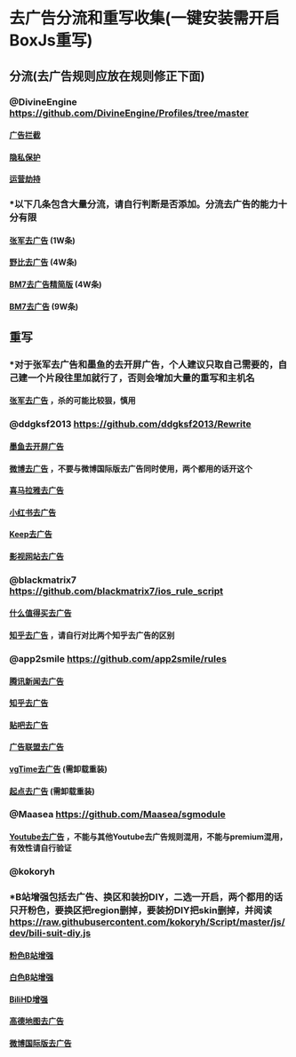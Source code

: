 # 去广告分流和重写收集(一键安装需开启BoxJs重写)
## 分流(去广告规则应放在规则修正下面)
### @DivineEngine https://github.com/DivineEngine/Profiles/tree/master
#### [广告拦截](https://api.boxjs.app/quanx/add-resource?remote-resource=%7B%22filter_remote%22%3A%5B%22https%3A%2F%2Fraw.githubusercontent.com%2FDivineEngine%2FProfiles%2Fmaster%2FSurge%2FRuleset%2FGuard%2FAdvertising.list%2C%20tag%3D%E5%B9%BF%E5%91%8A%E6%8B%A6%E6%88%AA%2C%20force-policy%3Dreject%2C%20update-interval%3D172800%2C%20opt-parser%3Dtrue%2C%20enabled%3Dtrue%22%5D%7D)
#### [隐私保护](https://api.boxjs.app/quanx/add-resource?remote-resource=%7B%22filter_remote%22%3A%5B%22https%3A%2F%2Fraw.githubusercontent.com%2FDivineEngine%2FProfiles%2Fmaster%2FSurge%2FRuleset%2FGuard%2FPrivacy.list%2C%20tag%3D%E9%9A%90%E7%A7%81%E4%BF%9D%E6%8A%A4%2C%20force-policy%3Dreject%2C%20update-interval%3D172800%2C%20opt-parser%3Dtrue%2C%20enabled%3Dtrue%22%5D%7D)
#### [运营劫持](https://api.boxjs.app/quanx/add-resource?remote-resource=%7B%22filter_remote%22%3A%5B%22https%3A%2F%2Fraw.githubusercontent.com%2FDivineEngine%2FProfiles%2Fmaster%2FSurge%2FRuleset%2FGuard%2FHijacking.list%2C%20tag%3D%E8%BF%90%E8%90%A5%E5%8A%AB%E6%8C%81%2C%20force-policy%3Dreject%2C%20update-interval%3D172800%2C%20opt-parser%3Dtrue%2C%20enabled%3Dtrue%22%5D%7D)
### *以下几条包含大量分流，请自行判断是否添加。分流去广告的能力十分有限
#### [张军去广告](https://api.boxjs.app/quanx/add-resource?remote-resource=%7B%22filter_remote%22%3A%5B%22https%3A%2F%2Fraw.githubusercontent.com%2Ffmz200%2Fwool_scripts%2Fmain%2FQuantumultX%2Ffilter%2Ffenliu.list%2C%20tag%3D%E5%BC%A0%E5%86%9B%E5%8E%BB%E5%B9%BF%E5%91%8A%2C%20force-policy%3Dreject%2C%20update-interval%3D172800%2C%20opt-parser%3Dfalse%2C%20enabled%3Dtrue%22%5D%7D) (1W条)
#### [野比去广告](https://api.boxjs.app/quanx/add-resource?remote-resource=%7B%22filter_remote%22%3A%5B%22https%3A%2F%2Fraw.githubusercontent.com%2FNobyDa%2FScript%2Fmaster%2FSurge%2FAdRule.list%2C%20tag%3D%E9%87%8E%E6%AF%94%E5%8E%BB%E5%B9%BF%E5%91%8A%2C%20force-policy%3Dreject%2C%20update-interval%3D172800%2C%20opt-parser%3Dtrue%2C%20enabled%3Dtrue%22%5D%7D) (4W条)
#### [BM7去广告精简版](https://api.boxjs.app/quanx/add-resource?remote-resource=%7B%22filter_remote%22%3A%5B%22https%3A%2F%2Fraw.githubusercontent.com%2Fblackmatrix7%2Fios_rule_script%2Fmaster%2Frule%2FQuantumultX%2FAdvertisingLite%2FAdvertisingLite.list%2C%20tag%3DBM7%E5%8E%BB%E5%B9%BF%E5%91%8A%2C%20force-policy%3Dreject%2C%20update-interval%3D172800%2C%20opt-parser%3Dfalse%2C%20enabled%3Dtrue%22%5D%7D) (4W条)
#### [BM7去广告](https://api.boxjs.app/quanx/add-resource?remote-resource=%7B%22filter_remote%22%3A%5B%22https%3A%2F%2Fraw.githubusercontent.com%2Fblackmatrix7%2Fios_rule_script%2Fmaster%2Frule%2FQuantumultX%2FAdvertisingLite%2FAdvertising.list%2C%20tag%3DBM7%E5%8E%BB%E5%B9%BF%E5%91%8A%2C%20force-policy%3Dreject%2C%20update-interval%3D172800%2C%20opt-parser%3Dfalse%2C%20enabled%3Dtrue%22%5D%7D) (9W条)
## 重写
### *对于张军去广告和墨鱼的去开屏广告，个人建议只取自己需要的，自己建一个片段往里加就行了，否则会增加大量的重写和主机名
#### [张军去广告](https://api.boxjs.app/quanx/add-resource?remote-resource=%7B%22rewrite_remote%22%3A%5B%22https%3A%2F%2Fraw.githubusercontent.com%2Ffmz200%2Fwool_scripts%2Fmain%2FQuantumultX%2Frewrite%2Fchongxie.txt%2C%20tag%3D%E5%BC%A0%E5%86%9B%E5%8E%BB%E5%B9%BF%E5%91%8A%2C%20update-interval%3D172800%2C%20opt-parser%3Dfalse%2C%20enabled%3Dtrue%22%5D%7D) ，杀的可能比较狠，慎用
### @ddgksf2013 https://github.com/ddgksf2013/Rewrite
#### [墨鱼去开屏广告](https://api.boxjs.app/quanx/add-resource?remote-resource=%7B%22rewrite_remote%22%3A%5B%22https%3A%2F%2Fraw.githubusercontent.com%2Fddgksf2013%2FRewrite%2Fmaster%2FAdBlock%2FStartUp.conf%2C%20tag%3D%E5%8E%BB%E5%BC%80%E5%B1%8F%E5%B9%BF%E5%91%8A%2C%20update-interval%3D172800%2C%20opt-parser%3Dfalse%2C%20enabled%3Dtrue%22%5D%7D)
#### [微博去广告](https://api.boxjs.app/quanx/add-resource?remote-resource=%7B%22rewrite_remote%22%3A%5B%22https%3A%2F%2Fraw.githubusercontent.com%2Fddgksf2013%2FRewrite%2Fmaster%2FAdBlock%2FWeibo.conf%2C%20tag%3D%E5%BE%AE%E5%8D%9A%E5%8E%BB%E5%B9%BF%E5%91%8A%2C%20update-interval%3D172800%2C%20opt-parser%3Dfalse%2C%20enabled%3Dtrue%22%5D%7D) ，不要与微博国际版去广告同时使用，两个都用的话开这个
#### [喜马拉雅去广告](https://api.boxjs.app/quanx/add-resource?remote-resource=%7B%22rewrite_remote%22%3A%5B%22https%3A%2F%2Fraw.githubusercontent.com%2Fddgksf2013%2FRewrite%2Fmaster%2FAdBlock%2FXimalaya.conf%2C%20tag%3D%E5%96%9C%E9%A9%AC%E6%8B%89%E9%9B%85%E5%8E%BB%E5%B9%BF%E5%91%8A%2C%20update-interval%3D172800%2C%20opt-parser%3Dfalse%2C%20enabled%3Dtrue%22%5D%7D)
#### [小红书去广告](https://api.boxjs.app/quanx/add-resource?remote-resource=%7B%22rewrite_remote%22%3A%5B%22https%3A%2F%2Fraw.githubusercontent.com%2Fddgksf2013%2FRewrite%2Fmaster%2FAdBlock%2FXiaoHongShu.conf%2C%20tag%3D%E5%B0%8F%E7%BA%A2%E4%B9%A6%E5%8E%BB%E5%B9%BF%E5%91%8A%2C%20update-interval%3D172800%2C%20opt-parser%3Dfalse%2C%20enabled%3Dtrue%22%5D%7D)
#### [Keep去广告](https://api.boxjs.app/quanx/add-resource?remote-resource=%7B%22rewrite_remote%22%3A%5B%22https%3A%2F%2Fraw.githubusercontent.com%2Fddgksf2013%2FRewrite%2Fmaster%2FAdBlock%2FKeepStyle.conf%2C%20tag%3DKeep%E5%8E%BB%E5%B9%BF%E5%91%8A%2C%20update-interval%3D172800%2C%20opt-parser%3Dfalse%2C%20enabled%3Dtrue%22%5D%7D)
#### [影视网站去广告](https://api.boxjs.app/quanx/add-resource?remote-resource=%7B%22rewrite_remote%22%3A%5B%22https%3A%2F%2Fraw.githubusercontent.com%2Fddgksf2013%2FRewrite%2Fmaster%2FHtml%2FWebAdBlock.conf%2C%20tag%3D%E5%BD%B1%E8%A7%86%E7%BD%91%E7%AB%99%E5%8E%BB%E5%B9%BF%E5%91%8A%2C%20update-interval%3D172800%2C%20opt-parser%3Dfalse%2C%20enabled%3Dtrue%22%5D%7D)
### @blackmatrix7 https://github.com/blackmatrix7/ios_rule_script
#### [什么值得买去广告](https://api.boxjs.app/quanx/add-resource?remote-resource=%7B%22rewrite_remote%22%3A%5B%22https%3A%2F%2Fraw.githubusercontent.com%2Fblackmatrix7%2Fios_rule_script%2Fmaster%2Fscript%2Fsmzdm%2Fsmzdm_remove_ads.qxrewrite%2C%20tag%3D%E4%BB%80%E4%B9%88%E5%80%BC%E5%BE%97%E4%B9%B0%E5%8E%BB%E5%B9%BF%E5%91%8A%2C%20update-interval%3D172800%2C%20opt-parser%3Dfalse%2C%20enabled%3Dtrue%22%5D%7D)
#### [知乎去广告](https://api.boxjs.app/quanx/add-resource?remote-resource=%7B%22rewrite_remote%22%3A%5B%22https%3A%2F%2Fraw.githubusercontent.com%2Fblackmatrix7%2Fios_rule_script%2Fmaster%2Fscript%2Fzhihu%2Fzhihu_plus.qxrewrite%2C%20tag%3D%E7%9F%A5%E4%B9%8E%E5%8E%BB%E5%B9%BF%E5%91%8A%2C%20update-interval%3D172800%2C%20opt-parser%3Dfalse%2C%20enabled%3Dtrue%22%5D%7D) ，请自行对比两个知乎去广告的区别
### @app2smile https://github.com/app2smile/rules
#### [腾讯新闻去广告](https://api.boxjs.app/quanx/add-resource?remote-resource=%7B%22rewrite_remote%22%3A%5B%22https%3A%2F%2Fraw.githubusercontent.com%2Fapp2smile%2Frules%2Fmaster%2Fmodule%2Fqqnews.conf%2C%20tag%3D%E8%85%BE%E8%AE%AF%E6%96%B0%E9%97%BB%E5%8E%BB%E5%B9%BF%E5%91%8A%2C%20update-interval%3D172800%2C%20opt-parser%3Dfalse%2C%20enabled%3Dtrue%22%5D%7D)
#### [知乎去广告](https://api.boxjs.app/quanx/add-resource?remote-resource=%7B%22rewrite_remote%22%3A%5B%22https%3A%2F%2Fraw.githubusercontent.com%2Fapp2smile%2Frules%2Fmaster%2Fmodule%2Fzhihu.conf%2C%20tag%3D%E7%9F%A5%E4%B9%8E%E5%8E%BB%E5%B9%BF%E5%91%8A%2C%20update-interval%3D172800%2C%20opt-parser%3Dfalse%2C%20enabled%3Dtrue%22%5D%7D)
#### [贴吧去广告](https://api.boxjs.app/quanx/add-resource?remote-resource=%7B%22rewrite_remote%22%3A%5B%22https%3A%2F%2Fraw.githubusercontent.com%2Fapp2smile%2Frules%2Fmaster%2Fmodule%2Ftieba-qx.conf%2C%20tag%3D%E8%B4%B4%E5%90%A7%E5%8E%BB%E5%B9%BF%E5%91%8A%2C%20update-interval%3D172800%2C%20opt-parser%3Dfalse%2C%20enabled%3Dtrue%22%5D%7D)
#### [广告联盟去广告](https://api.boxjs.app/quanx/add-resource?remote-resource=%7B%22rewrite_remote%22%3A%5B%22https%3A%2F%2Fraw.githubusercontent.com%2Fapp2smile%2Frules%2Fmaster%2Fmodule%2Fadsense.conf%2C%20tag%3D%E5%B9%BF%E5%91%8A%E8%81%94%E7%9B%9F%E5%8E%BB%E5%B9%BF%E5%91%8A%2C%20update-interval%3D172800%2C%20opt-parser%3Dfalse%2C%20enabled%3Dtrue%22%5D%7D)
#### [vgTime去广告](https://api.boxjs.app/quanx/add-resource?remote-resource=%7B%22rewrite_remote%22%3A%5B%22https%3A%2F%2Fraw.githubusercontent.com%2Fapp2smile%2Frules%2Fmaster%2Fmodule%2Fvgtime.conf%2C%20tag%3DvgTime%E5%8E%BB%E5%B9%BF%E5%91%8A%2C%20update-interval%3D172800%2C%20opt-parser%3Dfalse%2C%20enabled%3Dtrue%22%5D%7D) (需卸载重装)
#### [起点去广告](https://api.boxjs.app/quanx/add-resource?remote-resource=%7B%22rewrite_remote%22%3A%5B%22https%3A%2F%2Fraw.githubusercontent.com%2Fapp2smile%2Frules%2Fmaster%2Fmodule%2Fqidian.conf%2C%20tag%3D%E8%B5%B7%E7%82%B9%E5%8E%BB%E5%B9%BF%E5%91%8A%2C%20update-interval%3D172800%2C%20opt-parser%3Dfalse%2C%20enabled%3Dtrue%22%5D%7D) (需卸载重装)
### @Maasea https://github.com/Maasea/sgmodule
#### [Youtube去广告](https://api.boxjs.app/quanx/add-resource?remote-resource=%7B%22rewrite_remote%22%3A%5B%22https%3A%2F%2Fraw.githubusercontent.com%2Fkokoryh%2FScript%2Fmaster%2FSurge%2Fmodule%2Fyoutube.sgmodule%2C%20tag%3DYoutube%E5%8E%BB%E5%B9%BF%E5%91%8A%2C%20update-interval%3D172800%2C%20opt-parser%3Dtrue%2C%20enabled%3Dtrue%22%5D%7D) ，不能与其他Youtube去广告规则混用，不能与premium混用，有效性请自行验证
### @kokoryh
### *B站增强包括去广告、换区和装扮DIY，二选一开启，两个都用的话只开粉色，要换区把region删掉，要装扮DIY把skin删掉，并阅读 https://raw.githubusercontent.com/kokoryh/Script/master/js/dev/bili-suit-diy.js
#### [粉色B站增强](https://api.boxjs.app/quanx/add-resource?remote-resource=%7B%22rewrite_remote%22%3A%5B%22https%3A%2F%2Fraw.githubusercontent.com%2Fkokoryh%2FScript%2Fmaster%2FSurge%2Fmodule%2Fbilibili.sgmodule%23ntf%3D0%26out%3Dregion%2Bskin%2C%20tag%3D%E7%B2%89%E8%89%B2B%E7%AB%99%E5%A2%9E%E5%BC%BA%2C%20update-interval%3D172800%2C%20opt-parser%3Dtrue%2C%20enabled%3Dtrue%22%5D%7D)
#### [白色B站增强](https://api.boxjs.app/quanx/add-resource?remote-resource=%7B%22rewrite_remote%22%3A%5B%22https%3A%2F%2Fraw.githubusercontent.com%2Fkokoryh%2FScript%2Fmaster%2FSurge%2Fmodule%2Fbilibili_white.sgmodule%23ntf%3D0%26out%3Dregion%2Bskin%2C%20tag%3D%E7%99%BD%E8%89%B2B%E7%AB%99%E5%A2%9E%E5%BC%BA%2C%20update-interval%3D172800%2C%20opt-parser%3Dtrue%2C%20enabled%3Dtrue%22%5D%7D)
#### [BiliHD增强](https://api.boxjs.app/quanx/add-resource?remote-resource=%7B%22rewrite_remote%22%3A%5B%22https%3A%2F%2Fraw.githubusercontent.com%2Fkokoryh%2FScript%2Fmaster%2FSurge%2Fmodule%2Fbilibili_hd.sgmodule%23ntf%3D0%26out%3Dregion%2C%20tag%3DBiliHD%E5%A2%9E%E5%BC%BA%2C%20update-interval%3D172800%2C%20opt-parser%3Dtrue%2C%20enabled%3Dtrue%22%5D%7D)
#### [高德地图去广告](https://api.boxjs.app/quanx/add-resource?remote-resource=%7B%22rewrite_remote%22%3A%5B%22https%3A%2F%2Fraw.githubusercontent.com%2Fkokoryh%2FScript%2Fmaster%2FSurge%2Fmodule%2Famap.sgmodule%23ntf%3D0%26out%3Damdc%2C%20tag%3D%E9%AB%98%E5%BE%B7%E5%9C%B0%E5%9B%BE%E5%8E%BB%E5%B9%BF%E5%91%8A%2C%20update-interval%3D172800%2C%20opt-parser%3Dtrue%2C%20enabled%3Dtrue%22%5D%7D)
#### [微博国际版去广告](https://api.boxjs.app/quanx/add-resource?remote-resource=%7B%22rewrite_remote%22%3A%5B%22https%3A%2F%2Fraw.githubusercontent.com%2Fkokoryh%2FScript%2Fmaster%2FSurge%2Fmodule%2Fweibo_intl.sgmodule%2C%20tag%3D%E5%BE%AE%E5%8D%9A%E5%9B%BD%E9%99%85%E7%89%88%E5%8E%BB%E5%B9%BF%E5%91%8A%2C%20update-interval%3D172800%2C%20opt-parser%3Dtrue%2C%20enabled%3Dtrue%22%5D%7D)
